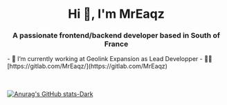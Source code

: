 <h1 align="center">Hi 👋, I'm MrEaqz</h1>
<h3 align="center">A passionate frontend/backend developer based in South of France</h3>
- 🔭 I’m currently working at <b></b>Geolink Expansion</b> as Lead Developper
- 👨‍💻 [https://gitlab.com/MrEaqz/](https://gitlab.com/MrEaqz)
<br><br><br>

  [![Anurag's GitHub stats-Dark](https://github-readme-stats.vercel.app/api?username=MrEaqz&show_icons=true&theme=dark#gh-dark-mode-only)](https://github.com/anuraghazra/github-readme-stats#gh-dark-mode-only)
